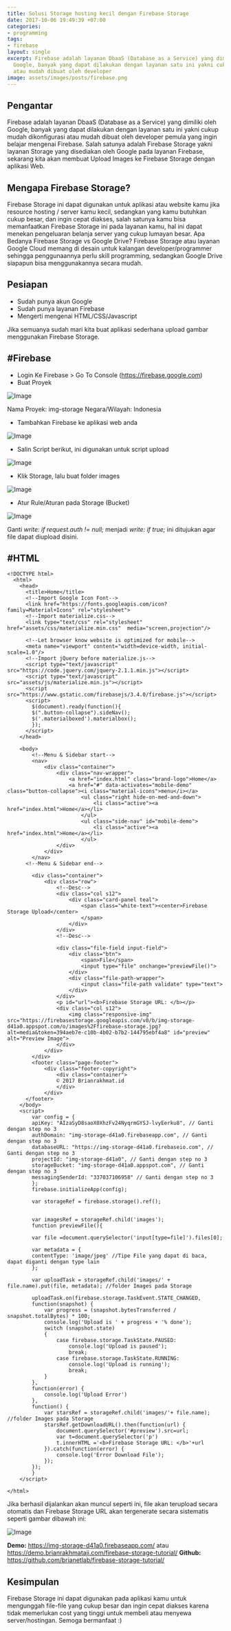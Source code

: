 ```yaml
---
title: Solusi Storage hosting kecil dengan Firebase Storage
date: 2017-10-06 19:49:39 +07:00
categories:
- programming
tags:
- firebase
layout: single
excerpt: Firebase adalah layanan DbaaS (Database as a Service) yang dimiliki oleh
  Google, banyak yang dapat dilakukan dengan layanan satu ini yakni cukup mudah dikonfigurasi
  atau mudah dibuat oleh developer
image: assets/images/posts/firebase.png
---
```


## **Pengantar**
Firebase adalah layanan DbaaS (Database as a Service) yang dimiliki oleh Google, banyak yang dapat dilakukan dengan layanan satu ini yakni cukup mudah dikonfigurasi atau mudah dibuat oleh developer pemula yang ingin belajar mengenai Firebase. Salah satunya adalah Firebase Storage yakni layanan Storage yang disediakan oleh Google pada layanan Firebase, sekarang kita akan membuat Upload Images ke Firebase Storage dengan aplikasi Web.

## **Mengapa Firebase Storage?**
Firebase Storage ini dapat digunakan untuk aplikasi atau website kamu jika resource hosting / server kamu kecil, sedangkan yang kamu butuhkan cukup besar, dan ingin cepat diakses, salah satunya kamu bisa memanfaatkan Firebase Storage ini pada layanan kamu, hal ini dapat menekan pengeluaran belanja server yang cukup lumayan besar.
Apa Bedanya Firebase Storage vs Google Drive?
Firebase Storage atau layanan Google Cloud memang di desain untuk kalangan developer/programmer sehingga penggunaannya perlu skill programming, sedangkan Google Drive siapapun bisa menggunakannya secara mudah.

## **Pesiapan**
* Sudah punya akun Google
* Sudah punya layanan Firebase
* Mengerti mengenai HTML/CSS/Javascript

Jika semuanya sudah mari kita buat aplikasi sederhana upload gambar menggunakan Firebase Storage.

## #**Firebase**
* Login Ke Firebase > Go To Console (https://firebase.google.com)
* Buat Proyek

![Image](https://cdn-images-1.medium.com/max/800/1*sxGrL-kKqXfxOqlsYnJLmg.jpeg)

Nama Proyek: img-storage
Negara/Wilayah: Indonesia

* Tambahkan Firebase ke aplikasi web anda

![Image](https://cdn-images-1.medium.com/max/800/1*dRRKIw5EfPCvm6BTSr5TkA.jpeg)

* Salin Script berikut, ini digunakan untuk script upload

![Image](https://cdn-images-1.medium.com/max/800/1*2keHNH9nsOXr22Zm_Hoz_w.jpeg)

* Klik Storage, lalu buat folder images

![Image](https://cdn-images-1.medium.com/max/800/1*arv0nCGwX32iVBl8TFC00Q.jpeg)

* Atur Rule/Aturan pada Storage (Bucket)

![Image](https://cdn-images-1.medium.com/max/800/1*Z__rF4s0Labk1yPha-5X8w.jpeg)

Ganti *write: if request.auth != null;* menjadi *write: if true;* ini ditujukan agar file dapat diupload disini.

## **#HTML**

```
<!DOCTYPE html>
  <html>
    <head>
      <title>Home</title>
      <!--Import Google Icon Font-->
      <link href="https://fonts.googleapis.com/icon?family=Material+Icons" rel="stylesheet">
      <!--Import materialize.css-->
      <link type="text/css" rel="stylesheet" href="assets/css/materialize.min.css"  media="screen,projection"/>

      <!--Let browser know website is optimized for mobile-->
      <meta name="viewport" content="width=device-width, initial-scale=1.0"/>
      <!--Import jQuery before materialize.js-->
      <script type="text/javascript" src="https://code.jquery.com/jquery-2.1.1.min.js"></script>
      <script type="text/javascript" src="assets/js/materialize.min.js"></script>
      <script src="https://www.gstatic.com/firebasejs/3.4.0/firebase.js"></script>
      <script>
        $(document).ready(function(){
        $(".button-collapse").sideNav();
        $('.materialboxed').materialbox();
        });
      </script>
    </head>
    
    <body>
        <!--Menu & Sidebar start-->
        <nav>
            <div class="container">
                <div class="nav-wrapper">
                    <a href="index.html" class="brand-logo">Home</a>
                    <a href="#" data-activates="mobile-demo" class="button-collapse"><i class="material-icons">menu</i></a>
                        <ul class="right hide-on-med-and-down">
                            <li class="active"><a href="index.html">Home</a></li>
                        </ul>
                        <ul class="side-nav" id="mobile-demo">
                            <li class="active"><a href="index.html">Home</a></li>
                        </ul>
                </div>
            </div>
        </nav>
      <!--Menu & Sidebar end-->

        <div class="container">
            <div class="row">
                <!--Desc-->
                <div class="col s12">
                    <div class="card-panel teal">
                        <span class="white-text"><center>Firebase Storage Upload</center>
                        </span>
                    </div>
                </div>
                <!--Desc-->

                <div class="file-field input-field">
                    <div class="btn">
                        <span>File</span>
                        <input type="file" onchange="previewFile()">
                    </div>
                    <div class="file-path-wrapper">
                        <input class="file-path validate" type="text">
                    </div>
                </div>
                <p id="url"><b>Firebase Storage URL: </b></p>
                <div class="col s12">
                    <img class="responsive-img" src="https://firebasestorage.googleapis.com/v0/b/img-storage-d41a0.appspot.com/o/images%2Ffirebase-storage.jpg?alt=media&token=394aeb7e-c10b-4b02-b7b2-144795ebf4a8" id="preview" alt="Preview Image">
                </div>
            </div>
        </div>
        <footer class="page-footer">   
            <div class="footer-copyright">
                <div class="container">
                © 2017 Brianrakhmat.id
                </div>
            </div>
      </footer>
    </body>
    <script>
        var config = {
        apiKey: "AIzaSyD8saoX0XhzFv24NyqrmGYSJ-lvyEerku8", // Ganti dengan step no 3
        authDomain: "img-storage-d41a0.firebaseapp.com", // Ganti dengan step no 3
        databaseURL: "https://img-storage-d41a0.firebaseio.com", // Ganti dengan step no 3
        projectId: "img-storage-d41a0", // Ganti dengan step no 3
        storageBucket: "img-storage-d41a0.appspot.com", // Ganti dengan step no 3
        messagingSenderId: "337037106958" // Ganti dengan step no 3
        };
        firebase.initializeApp(config);

        var storageRef = firebase.storage().ref();


        var imagesRef = storageRef.child('images');
        function previewFile(){

        var file =document.querySelector('input[type=file]').files[0];

        var metadata = {
        contentType: 'image/jpeg' //Tipe File yang dapat di baca, dapat diganti dengan type lain
        };

        var uploadTask = storageRef.child('images/' + file.name).put(file, metadata); //folder Images pada Storage

        uploadTask.on(firebase.storage.TaskEvent.STATE_CHANGED,
        function(snapshot) {
            var progress = (snapshot.bytesTransferred / snapshot.totalBytes) * 100;
            console.log('Upload is ' + progress + '% done');
            switch (snapshot.state) 
            {
                case firebase.storage.TaskState.PAUSED: 
                    console.log('Upload is paused');
                    break;
                case firebase.storage.TaskState.RUNNING:
                    console.log('Upload is running');
                    break;
            }
        }, 
        function(error) {
            console.log('Upload Error')
        }, 
        function() {
            var starsRef = storageRef.child('images/'+ file.name); //folder Images pada Storage
            starsRef.getDownloadURL().then(function(url) {
                document.querySelector('#preview').src=url;
                var t=document.querySelector('p')
                t.innerHTML ='<b>Firebase Storage URL: </b>'+url
            }).catch(function(error) {
                console.log('Error Download File');
            });
        });
        }
    </script>

</html>
```

Jika berhasil dijalankan akan muncul seperti ini, file akan terupload secara otomatis dan Firebase Storage URL akan tergenerate secara sistematis seperti gambar dibawah ini:

![Image](https://cdn-images-1.medium.com/max/800/1*4nzdsINnl1Ejnx2KMv4vNg.jpeg)

**Demo:** https://img-storage-d41a0.firebaseapp.com/ atau https://demo.brianrakhmataji.com/firebase-storage-tutorial/
**Github:** https://github.com/brianetlab/firebase-storage-tutorial/

## **Kesimpulan**
Firebase Storage ini dapat digunakan pada aplikasi kamu untuk mengunggah file-file yang cukup besar dan ingin cepat diakses karena tidak memerlukan cost yang tinggi untuk membeli atau menyewa server/hostingan. Semoga bermanfaat :)